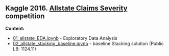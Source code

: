## Kaggle 2016. [Allstate Claims Severity](https://www.kaggle.com/c/allstate-claims-severity) competition

**Content:**

* [01_allstate_EDA.ipynb](https://github.com/vecxoz/kag16_allstate/blob/master/01_allstate_EDA.ipynb) - Exploratory Data Analysis
* [02_allstate_stacking_baseline.ipynb](https://github.com/vecxoz/kag16_allstate/blob/master/02_allstate_stacking_baseline.ipynb) - baseline Stacking solution (Public LB: 1124.11)
